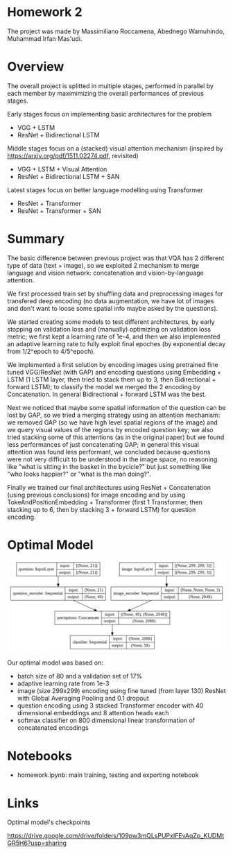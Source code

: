 # Homework 2

The project was made by Massimiliano Roccamena, Abednego Wamuhindo, Muhammad Irfan Mas'udi.

# Overview

The overall project is splitted in multiple stages, performed in parallel by each member by maximimizing the overall performances of previous stages.

Early stages focus on implementing basic architectures for the problem

- VGG + LSTM
- ResNet + Bidirectional LSTM

Middle stages focus on a (stacked) visual attention mechanism (inspired by https://arxiv.org/pdf/1511.02274.pdf, revisited)

- VGG + LSTM + Visual Attention
- ResNet + Bidirectional LSTM + SAN

Latest stages focus on better language modelling using Transformer

- ResNet + Transformer
- ResNet + Transformer + SAN

# Summary

The basic difference between previous project was that VQA has 2 different type of data (text + image), so we exploited 2 mechanism to merge language and vision network: concatenation and vision-by-language attention.

We first processed train set by shuffling data and preprocessing images for transfered deep encoding (no data augmentation, we have lot of images and don't want to loose some spatial info maybe asked by the questions).

We started creating some models to test different architectures, by early stopping on validation loss and (manually) optimizing on validation loss metric; we first kept a learning rate of 1e-4, and then we also implemented an adaptive learning rate to fully exploit final epoches (by exponential decay from 1/2^epoch to 4/5^epoch).

We implemented a first solution by encoding images using pretrained fine tuned VGG/ResNet (with GAP) and encoding questions using Embedding + LSTM (1 LSTM layer, then tried to stack them up to 3, then Bidirectional + forward LSTM); to classify the model we merged the 2 encoding by Concatenation. In general Bidirectional + forward LSTM was the best.

Next we noticed that maybe some spatial information of the question can be lost by GAP, so we tried a merging strategy using an attention mechanism: we removed GAP (so we have high level spatial regions of the image) and we query visual values of the regions by encoded question key; we also tried stacking some of this attentions (as in the original paper) but we found less performances of just concatenating GAP; in general this visual attention was found less performant, we concluded because questions were not very difficult to be understood in the image space, no reasoning like "what is sitting in the basket in the bycicle?" but just something like "who looks happier?" or "what is the man doing?".

Finally we trained our final architectures using ResNet + Concatenation (using previous conclusions) for image encoding and by using TokeAndPositionEmbedding + Transformer (first 1 Transformer, then stacking up to 6, then by stacking 3 + forward LSTM) for question encoding.

# Optimal Model

![Final Model](Best.PNG)

Our optimal model was based on:

- batch size of 80 and a validation set of 17%
- adaptive learning rate from 1e-3
- image (size 299x299) encoding using fine tuned (from layer 130) ResNet with Global Averaging Pooling and 0.1 dropout
- question encoding using 3 stacked Transformer encoder with 40 dimensional embeddings and 8 attention heads each
- softmax classifier on 800 dimensional linear transformation of concatenated encodings

# Notebooks

- homework.ipynb: main training, testing and exporting notebook

# Links

Optimal model's checkpoints

https://drive.google.com/drive/folders/109pw3mQLsPUPxIFEvAqZp_KUDMtGR5H6?usp=sharing
